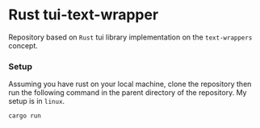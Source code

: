# Rust tui-text-wrapper

Repository based on `Rust` tui library implementation on the `text-wrappers` concept.

### Setup

Assuming you have rust on your local machine, clone the repository then run the following command
in the parent directory of the repository. My setup is in `linux`.

```bash
cargo run
```
